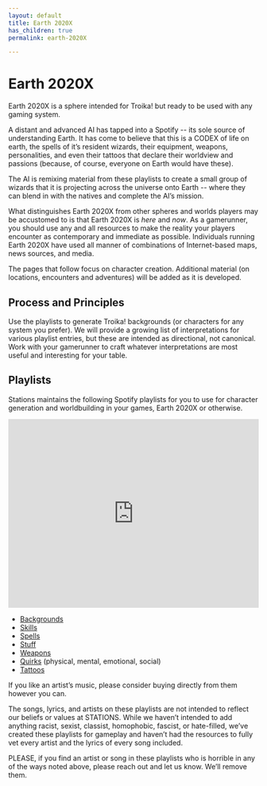 ```yaml
---
layout: default
title: Earth 2020X
has_children: true
permalink: earth-2020X

---
```


# Earth 2020X

Earth 2020X is a sphere intended for Troika! but ready to be used with any gaming system. 

A distant and advanced AI has tapped into a Spotify -- its sole source of understanding Earth. It has come to believe that this is a CODEX of life on earth, the spells of it’s resident wizards, their equipment, weapons, personalities, and even their tattoos that declare their worldview and passions (because, of course, everyone on Earth would have these).

The AI is remixing material from these playlists to create a small group of wizards that it is projecting across the universe onto Earth -- where they can blend in with the natives and complete the AI’s mission.

What distinguishes Earth 2020X from other spheres and worlds players may be accustomed to is that Earth 2020X is *here* and *now*. As a gamerunner, you should use any and all resources to make the reality your players encounter as contemporary and immediate as possible. Individuals running Earth 2020X have used all manner of combinations of Internet-based maps, news sources, and media.

The pages that follow focus on character creation. Additional material (on locations, encounters and adventures) will be added as it is developed.

## Process and Principles ##

Use the playlists to generate Troika! backgrounds (or characters for any system you prefer). We will provide a growing list of interpretations for various playlist entries, but these are intended as directional, not canonical. Work with your gamerunner to craft whatever interpretations are most useful and interesting for your table.

## Playlists ##

Stations maintains the following Spotify playlists for you to use for character generation and worldbuilding in your games, Earth 2020X or otherwise.

<iframe src="https://open.spotify.com/embed/playlist/5MFCzwtOlvJnoN1Rbljy61?utm_source=generator" width="100%" height="380" frameBorder="0" allowfullscreen="" allow="autoplay; clipboard-write; encrypted-media; fullscreen; picture-in-picture"></iframe>

- [Backgrounds](https://open.spotify.com/playlist/5peJMvNPWE4rLbZkN9cW9t?si=d448d6f1443f481c)
- [Skills](https://open.spotify.com/playlist/06NCCIhZmCMp5UXZv1OJWX?si=55c6a214e4004f0a)
- [Spells](https://open.spotify.com/playlist/5MFCzwtOlvJnoN1Rbljy61?si=1fba8df21e1846fb)
- [Stuff](https://open.spotify.com/playlist/0VTAv9ZG7SkCpzTDFt1Hnl?si=4fb383509e1b4915)
- [Weapons](https://open.spotify.com/playlist/18jXiZHn25JA8qdIl8rmRM?si=0067f773ac06423f)
- [Quirks](https://open.spotify.com/playlist/4blygdZRCuup8tyY7UamYm?si=0b5154826d4a4980) (physical, mental, emotional, social)
- [Tattoos](https://open.spotify.com/playlist/2bqNuOZdLIxMI3zRMogcXw?si=264f3f166ea84873)

If you like an artist’s music, please consider buying directly from them however you can.

The songs, lyrics, and artists on these playlists are not intended to reflect our beliefs or values at STATIONS. While we haven’t intended to add anything racist, sexist, classist, homophobic, fascist, or hate-filled, we’ve created these playlists for gameplay and haven’t had the resources to fully vet every artist and the lyrics of every song included.

PLEASE, if you find an artist or song in these playlists who is horrible in any of the ways noted above, please reach out and let us know. We’ll remove them.

